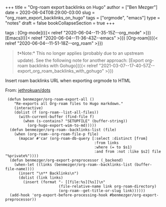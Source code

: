 +++
title = "Org-roam export backlinks on Hugo"
author = ["Ben Mezger"]
date = 2020-06-04T08:29:00-03:00
slug = "org_roam_export_backlinks_on_hugo"
tags = ["orgmode", "emacs"]
type = "notes"
draft = false
bookCollapseSection = true
+++

tags
: [Org-mode]({{< relref "2020-06-04--11-35-15Z--org_mode" >}}) [Emacs]({{< relref "2020-06-04--11-36-43Z--emacs" >}}) [Org-roam]({{< relref "2020-06-04--11-51-18Z--org_roam" >}})

> ❗️\*Note:\* This no longer applies (probably due to an upstream update). See the
> following note for another approach: [Export org-roam backlinks with Gohugo]({{< relref "2021-03-07--17-40-57Z--export_org_roam_backlinks_with_gohugo" >}})

Insert roam backlinks URL when exporting orgmode to HTML

From: [jethrokuan/dots](https://github.com/jethrokuan/dots/blob/0064ea2aab667f115a14ce48292731db46302c53/.doom.d/config.el#L495)

```emacs-lisp
 (defun benmezger/org-roam-export-all ()
    "Re-exports all Org-roam files to Hugo markdown."
    (interactive)
    (dolist (f (org-roam--list-all-files))
      (with-current-buffer (find-file f)
        (when (s-contains? "SETUPFILE" (buffer-string))
          (org-hugo-export-wim-to-md)))))
  (defun benmezger/org-roam--backlinks-list (file)
    (when (org-roam--org-roam-file-p file)
      (mapcar #'car (org-roam-db-query [:select :distinct [from]
                                        :from links
                                        :where (= to $s1)
                                        :and from :not :like $s2] file "%private%"))))
  (defun benmezger/org-export-preprocessor (_backend)
    (when-let ((links (benmezger/org-roam--backlinks-list (buffer-file-name))))
      (insert "\n** Backlinks\n")
      (dolist (link links)
        (insert (format "- [[file:%s][%s]]\n"
                        (file-relative-name link org-roam-directory)
                        (org-roam--get-title-or-slug link))))))
  (add-hook 'org-export-before-processing-hook #benmezger/org-export-preprocessor))
```
